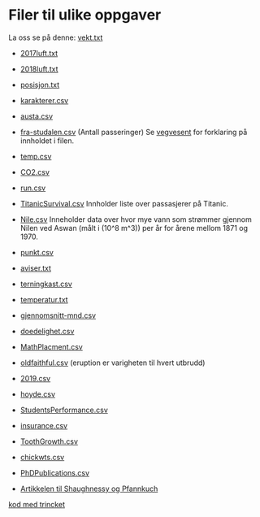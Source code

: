 # Filer til ulike oppgaver

La oss se på denne: [vekt.txt](vekt.txt)
* [2017luft.txt](../Data_behandling/2017luft.txt)
* [2018luft.txt](../Data_behandling/2018luft.txt)
* [posisjon.txt](../Data_behandling/posisjon.txt)
* [karakterer.csv](../Data_behandling/karakterer.csv)
* [austa.csv](https://vincentarelbundock.github.io/Rdatasets/csv/fpp2/austa.csv)
* [fra-studalen.csv](../Data_behandling/fra-studalen.csv) (Antall passeringer)
Se [vegvesent](https://www.vegvesen.no/trafikkdata/start/om-trafikkdata#om-eksport) for forklaring på innholdet i filen.
* [temp.csv](../Data_behandling/temp.csv)
* [CO2.csv](../Data_behandling/CO2.csv)
* [run.csv](../Data_behandling/run.csv)
* [TitanicSurvival.csv](https://vincentarelbundock.github.io/Rdatasets/csv/carData/TitanicSurvival.csv) Innholder liste over passasjerer på Titanic.
* [Nile.csv](https://vincentarelbundock.github.io/Rdatasets/csv/datasets/Nile.csv) Inneholder data over hvor mye vann som strømmer gjennom Nilen ved Aswan (målt i \(10^8 m^3\)) per år for årene mellom 1871 og 1970.
* [punkt.csv](../Data_behandling/punkt.csv)
* [aviser.txt](../Data_behandling/aviser.txt)
* [terningkast.csv](../Data_behandling/terningkast.csv)  
* [temperatur.txt](../Data_behandling/temperatur.txt)
* [gjennomsnitt-mnd.csv](../Data_behandling/gjennomsnitt-mnd.csv)
* [doedelighet.csv](../Data_behandling/doedelighet.csv)
* [MathPlacment.csv](https://vincentarelbundock.github.io/Rdatasets/csv/Stat2Data/MathPlacement.csv)
* [oldfaithful.csv](../Data_behandling/faithful.csv) (eruption er varigheten til hvert utbrudd)
* [2019.csv](../Data_behandling/2019.csv)
* [hoyde.csv](../Data_behandling/hoyde.csv)
* [StudentsPerformance.csv](../Data_behandling/StudentsPerformance.csv)
* [insurance.csv](https://raw.githubusercontent.com/stedy/Machine-Learning-with-R-datasets/master/insurance.csv)
* [ToothGrowth.csv](https://vincentarelbundock.github.io/Rdatasets/csv/datasets/ToothGrowth.csv)
* [chickwts.csv](https://vincentarelbundock.github.io/Rdatasets/csv/datasets/chickwts.csv)
* [PhDPublications.csv](https://vincentarelbundock.github.io/Rdatasets/csv/AER/PhDPublications.csv)


* [Artikkelen til Shaughnessy og Pfannkuch](http://www.web.pdx.edu/~jfreder/M212/oldfaithful.pdf)


[kod med trincket](program.html)
